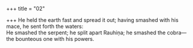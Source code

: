 +++
title = "02"

+++
He held the earth fast and spread it out; having smashed with his mace,  he sent forth the waters:  
He smashed the serpent; he split apart Rauhiṇa; he smashed the cobra— the bounteous one with his powers.  